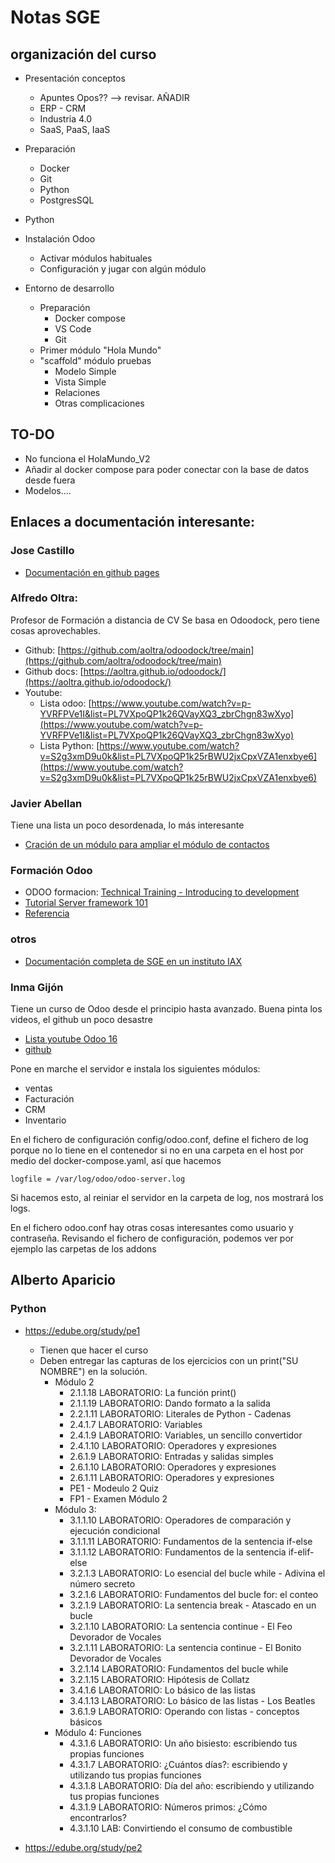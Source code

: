 # Notas SGE

## organización del curso

- Presentación conceptos
  - Apuntes Opos?? --> revisar. AÑADIR
  - ERP - CRM
  - Industria 4.0
  - SaaS, PaaS, IaaS

- Preparación
  - Docker
  - Git
  - Python
  - PostgresSQL

- Python








- Instalación Odoo
  - Activar módulos habituales
  - Configuración y jugar con algún módulo

- Entorno de desarrollo
  - Preparación 
    - Docker compose 
    - VS Code 
    - Git
  - Primer módulo "Hola Mundo"
  - "scaffold" módulo pruebas
    - Modelo Simple
    - Vista Simple
    - Relaciones
    - Otras complicaciones




TO-DO
-----

- No funciona el HolaMundo_V2
- Añadir al docker compose para poder conectar con la base de datos desde fuera
- Modelos....





## Enlaces a documentación interesante:

### Jose Castillo

- [Documentación en github pages](https://xxjcaxx.github.io/exemples_sge/intro.html)

### Alfredo Oltra:

Profesor de Formación a distancia de CV
Se basa en Odoodock, pero tiene cosas aprovechables.

- Github: [https://github.com/aoltra/odoodock/tree/main](https://github.com/aoltra/odoodock/tree/main)
- Github docs: [https://aoltra.github.io/odoodock/](https://aoltra.github.io/odoodock/)
- Youtube: 
  - Lista odoo: [https://www.youtube.com/watch?v=p-YVRFPVe1I&list=PL7VXpoQP1k26QVayXQ3_zbrChgn83wXyo](https://www.youtube.com/watch?v=p-YVRFPVe1I&list=PL7VXpoQP1k26QVayXQ3_zbrChgn83wXyo)
  - Lista Python: [https://www.youtube.com/watch?v=S2g3xmD9u0k&list=PL7VXpoQP1k25rBWU2jxCpxVZA1enxbye6](https://www.youtube.com/watch?v=S2g3xmD9u0k&list=PL7VXpoQP1k25rBWU2jxCpxVZA1enxbye6)




### Javier Abellan

Tiene una lista un poco desordenada, lo más interesante

- [Cración de un módulo para ampliar el módulo de contactos](https://www.youtube.com/watch?v=haGo8kZdDtg&list=PLvgBbgkfQDMQCR6Cq1OiEBE7aph1sYTuT)


### Formación Odoo
 - ODOO formacion: [Technical Training - Introducing to development](https://www.odoo.com/slides/technical-training-introduction-to-development-318)
 - [Tutorial Server framework 101](https://www.odoo.com/documentation/18.0/es/developer/tutorials/server_framework_101.html)
 - [Referencia](https://www.odoo.com/documentation/18.0/es/developer/reference.html)

### otros

 - [Documentación completa de SGE en un instituto IAX](https://www.iax.es/rea/informatica01/index.html)




### Inma Gijón

Tiene un curso de Odoo desde el principio hasta avanzado. Buena pinta los videos, el github un poco desastre

- [Lista youtube Odoo 16](https://www.youtube.com/watch?v=3zLlW25UwSI&list=PLKBxfVADNf1VBeAnACnbDVVA450s81Jpm)
- [github](https://github.com/igijon)


Pone en marche el servidor e instala los siguientes módulos:

- ventas
- Facturación 
- CRM 
- Inventario

En el fichero de configuración config/odoo.conf, define el fichero de log porque no lo tiene en el contenedor si no en una carpeta en el host por medio del docker-compose.yaml, así que hacemos

```
logfile = /var/log/odoo/odoo-server.log
```

Si hacemos esto, al reiniar el servidor en la carpeta de log, nos mostrará los logs.

En el fichero odoo.conf hay otras cosas interesantes como usuario y contraseña.
Revisando el fichero de configuración, podemos ver por ejemplo las carpetas de los addons



## Alberto Aparicio

### Python

  - https://edube.org/study/pe1
    - Tienen que hacer el curso
    - Deben entregar las capturas de los ejercicios con un print("SU NOMBRE") en la solución.
      - Módulo 2
        - 2.1.1.18 LABORATORIO: La función print()
        - 2.1.1.19 LABORATORIO: Dando formato a la salida
        - 2.2.1.11 LABORATORIO: Literales de Python - Cadenas
        - 2.4.1.7 LABORATORIO: Variables
        - 2.4.1.9 LABORATORIO: Variables, un sencillo convertidor
        - 2.4.1.10 LABORATORIO: Operadores y expresiones
        - 2.6.1.9 LABORATORIO: Entradas y salidas simples
        - 2.6.1.10 LABORATORIO: Operadores y expresiones
        - 2.6.1.11 LABORATORIO: Operadores y expresiones
        - PE1 - Modeulo 2 Quiz
        - FP1 - Examen Módulo 2
      - Módulo 3:
        - 3.1.1.10 LABORATORIO: Operadores de comparación y ejecución condicional
        - 3.1.1.11 LABORATORIO: Fundamentos de la sentencia if-else
        - 3.1.1.12 LABORATORIO: Fundamentos de la sentencia if-elif-else
        - 3.2.1.3 LABORATORIO: Lo esencial del bucle while - Adivina el número secreto
        - 3.2.1.6 LABORATORIO: Fundamentos del bucle for: el conteo
        - 3.2.1.9 LABORATORIO: La sentencia break - Atascado en un bucle
        - 3.2.1.10 LABORATORIO: La sentencia continue - El Feo Devorador de Vocales
        - 3.2.1.11 LABORATORIO: La sentencia continue - El Bonito Devorador de Vocales
        - 3.2.1.14 LABORATORIO: Fundamentos del bucle while
        - 3.2.1.15 LABORATORIO: Hipótesis de Collatz
        - 3.4.1.6 LABORATORIO: Lo básico de las listas
        - 3.4.1.13 LABORATORIO: Lo básico de las listas - Los Beatles
        - 3.6.1.9 LABORATORIO: Operando con listas - conceptos básicos
      - Módulo 4: Funciones
        - 4.3.1.6 LABORATORIO: Un año bisiesto: escribiendo tus propias funciones
        - 4.3.1.7 LABORATORIO: ¿Cuántos días?: escribiendo y utilizando tus propias funciones
        - 4.3.1.8 LABORATORIO: Día del año: escribiendo y utilizando tus propias funciones
        - 4.3.1.9 LABORATORIO: Números primos: ¿Cómo encontrarlos?
        - 4.3.1.10 LAB: Convirtiendo el consumo de combustible











  - https://edube.org/study/pe2